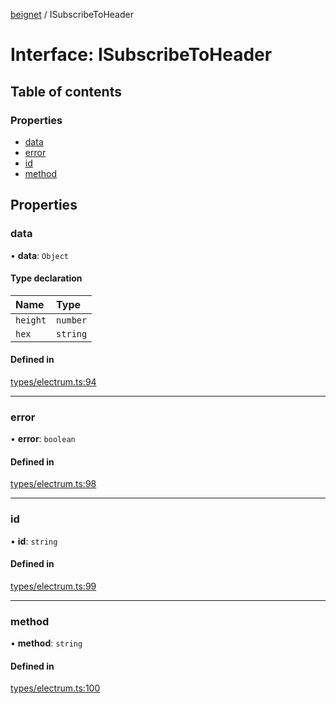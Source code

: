 [beignet](../README.md) / ISubscribeToHeader

# Interface: ISubscribeToHeader

## Table of contents

### Properties

- [data](ISubscribeToHeader.md#data)
- [error](ISubscribeToHeader.md#error)
- [id](ISubscribeToHeader.md#id)
- [method](ISubscribeToHeader.md#method)

## Properties

### data

• **data**: `Object`

#### Type declaration

| Name | Type |
| :------ | :------ |
| `height` | `number` |
| `hex` | `string` |

#### Defined in

[types/electrum.ts:94](https://github.com/synonymdev/beignet/blob/8f99086/src/types/electrum.ts#L94)

___

### error

• **error**: `boolean`

#### Defined in

[types/electrum.ts:98](https://github.com/synonymdev/beignet/blob/8f99086/src/types/electrum.ts#L98)

___

### id

• **id**: `string`

#### Defined in

[types/electrum.ts:99](https://github.com/synonymdev/beignet/blob/8f99086/src/types/electrum.ts#L99)

___

### method

• **method**: `string`

#### Defined in

[types/electrum.ts:100](https://github.com/synonymdev/beignet/blob/8f99086/src/types/electrum.ts#L100)
